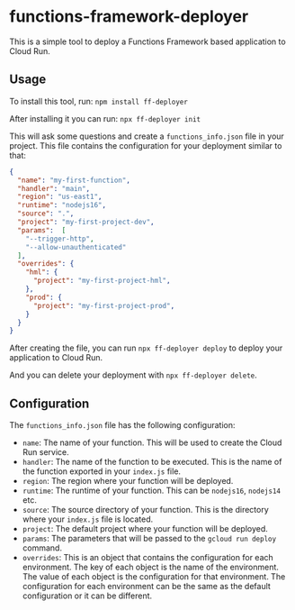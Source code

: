 # functions-framework-deployer

This is a simple tool to deploy a Functions Framework based application to Cloud Run.

## Usage

To install this tool, run: `npm install ff-deployer`

After installing it you can run: `npx ff-deployer init`

This will ask some questions and create a `functions_info.json` file in your project. This file contains the configuration for your deployment similar to that:

```json
{
  "name": "my-first-function",
  "handler": "main",
  "region": "us-east1",
  "runtime": "nodejs16",
  "source": ".",
  "project": "my-first-project-dev",
  "params":  [
    "--trigger-http",
    "--allow-unauthenticated"
  ],
  "overrides": {
    "hml": {
      "project": "my-first-project-hml",
    },
    "prod": {
      "project": "my-first-project-prod",
    }
  }
}
```

After creating the file, you can run `npx ff-deployer deploy` to deploy your application to Cloud Run.

And you can delete your deployment with `npx ff-deployer delete`.

## Configuration

The `functions_info.json` file has the following configuration:

- `name`: The name of your function. This will be used to create the Cloud Run service.
- `handler`: The name of the function to be executed. This is the name of the function exported in your `index.js` file.
- `region`: The region where your function will be deployed.
- `runtime`: The runtime of your function. This can be `nodejs16`, `nodejs14` etc.
- `source`: The source directory of your function. This is the directory where your `index.js` file is located.
- `project`: The default project where your function will be deployed.
- `params`: The parameters that will be passed to the `gcloud run deploy` command.
- `overrides`: This is an object that contains the configuration for each environment. The key of each object is the name of the environment. The value of each object is the configuration for that environment. The configuration for each environment can be the same as the default configuration or it can be different.

